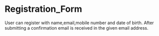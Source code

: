 # Registration_Form
User can register with name,email,mobile number and date of birth. After submitting a confirmation email is received in the given email address.
